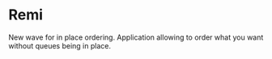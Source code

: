 # Remi
New wave for in place ordering. Application allowing to order what you want without queues being in place.

